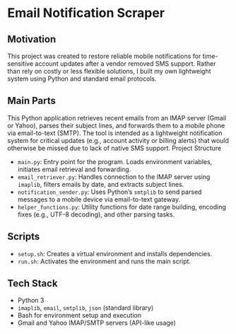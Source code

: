 # Email Notification Scraper


## Motivation

This project was created to restore reliable mobile notifications for time-sensitive account updates after a vendor removed SMS support. Rather than rely on costly or less flexible solutions, I built my own lightweight system using Python and standard email protocols.

## Main Parts
This Python application retrieves recent emails from an IMAP server (Gmail or Yahoo), parses their subject lines, and forwards them to a mobile phone via email-to-text (SMTP). The tool is intended as a lightweight notification system for critical updates (e.g., account activity or billing alerts) that would otherwise be missed due to lack of native SMS support.
Project Structure
* `main.py`: Entry point for the program. Loads environment variables, initiates email retrieval and forwarding.
* `email_retriever.py`: Handles connection to the IMAP server using `imaplib`, filters emails by date, and extracts subject lines.
* `notification_sender.py`: Uses Python’s `smtplib` to send parsed messages to a mobile device via email-to-text gateway.
* `helper_functions.py`: Utility functions for date range building, encoding fixes (e.g., UTF-8 decoding), and other parsing tasks.

## Scripts
* `setup.sh`: Creates a virtual environment and installs dependencies.
* `run.sh`: Activates the environment and runs the main script.

## Tech Stack
* Python 3
* `imaplib`, `email`, `smtplib`, `json` (standard library)
* Bash for environment setup and execution
* Gmail and Yahoo IMAP/SMTP servers (API-like usage)
